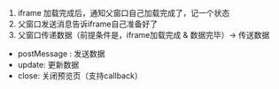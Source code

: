 
1. iframe 加载完成后，通知父窗口自己加载完成了，记一个状态
2. 父窗口发送消息告诉iframe自己准备好了
2. 父窗口传递数据（前提条件是，iframe加载完成 & 数据完毕）-> 传送数据
  - postMessage : 发送数据
  - update: 更新数据
  - close: 关闭预览页（支持callback）